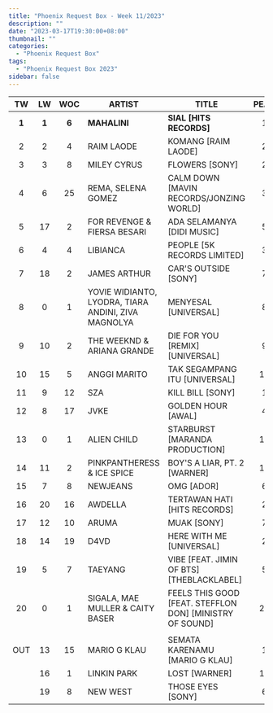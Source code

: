 ```yaml
---
title: "Phoenix Request Box - Week 11/2023"
description: ""
date: "2023-03-17T19:30:00+08:00"
thumbnail: ""
categories:
  - "Phoenix Request Box"
tags:
  - "Phoenix Request Box 2023"
sidebar: false
---
```

<!--more-->
|TW|LW|WOC|ARTIST|TITLE|PEAK|PTW|PLW|MOVE|TLW|TOTAL|
|:----:|:----:|:----:|----|----|:----:|:----|:----:|:----:|:----:|:----:|
|**1**|**1**|**6**|**MAHALINI**|**SIAL [HITS RECORDS]**|1|**2109**|2509|-400|11028|13137|
|2|2|4|RAIM LAODE|KOMANG [RAIM LAODE]|2|1570|1790|-220|4549|6119|
|3|3|8|MILEY CYRUS|FLOWERS [SONY]|2|1330|1149|181|8129|9459|
|4|6|25|REMA, SELENA GOMEZ|CALM DOWN [MAVIN RECORDS/JONZING WORLD]|3|721|801|-80|9348|10069|
|5|17|2|FOR REVENGE & FIERSA BESARI|ADA SELAMANYA [DIDI MUSIC]|5|720|420|300|420|1140|
|6|4|4|LIBIANCA|PEOPLE [5K RECORDS LIMITED]|3|700|1000|-300|3380|4080|
|7|18|2|JAMES ARTHUR|CAR'S OUTSIDE [SONY]|7|700|420|280|420|1120|
|8|0|1|YOVIE WIDIANTO, LYODRA, TIARA ANDINI, ZIVA MAGNOLYA|MENYESAL [UNIVERSAL]|8|678|0|678|0|678|
|9|10|2|THE WEEKND & ARIANA GRANDE|DIE FOR YOU [REMIX] [UNIVERSAL]|9|668|648|20|648|1316|
|10|15|5|ANGGI MARITO|TAK SEGAMPANG ITU [UNIVERSAL]|10|557|463|94|1983|2540|
|11|9|12|SZA|KILL BILL [SONY]|1|547|667|-120|10881|11428|
|12|8|17|JVKE|GOLDEN HOUR [AWAL]|4|502|699|-197|10173|10675|
|13|0|1|ALIEN CHILD|STARBURST [MARANDA PRODUCTION]|13|500|0|500|0|500|
|14|11|2|PINKPANTHERESS & ICE SPICE|BOY'S A LIAR, PT. 2 [WARNER]|11|446|606|-160|606|1052|
|15|7|8|NEWJEANS|OMG [ADOR]|6|436|754|-318|3989|4425|
|16|20|16|AWDELLA|TERTAWAN HATI [HITS RECORDS]|2|424|385|39|13094|13518|
|17|12|10|ARUMA|MUAK [SONY]|7|407|567|-160|5308|5715|
|18|14|19|D4VD|HERE WITH ME [UNIVERSAL]|2|405|484|-79|10327|10732|
|19|5|7|TAEYANG|VIBE [FEAT. JIMIN OF BTS] [THEBLACKLABEL]|5|380|920|-540|4460|4840|
|20|0|1|SIGALA, MAE MULLER & CAITY BASER|FEELS THIS GOOD [FEAT. STEFFLON DON] [MINISTRY OF SOUND]|20|300|0|300|0|300|
| | | | | | | | | | | |
|OUT|13|15|MARIO G KLAU|SEMATA KARENAMU [MARIO G KLAU]|1| | | | | |
| |16|1|LINKIN PARK|LOST [WARNER]|16| | | | | |
| |19|8|NEW WEST|THOSE EYES [SONY]|6| | | | | |